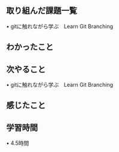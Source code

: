 ## 取り組んだ課題一覧
• gitに触れながら学ぶ　Learn Git Branching

## わかったこと


## 次やること
• gitに触れながら学ぶ　Learn Git Branching

## 感じたこと

## 学習時間
• 4.5時間